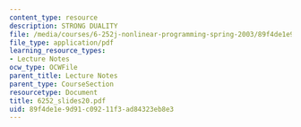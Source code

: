 ```yaml
---
content_type: resource
description: STRONG DUALITY
file: /media/courses/6-252j-nonlinear-programming-spring-2003/89f4de1e9d91c09211f3ad84323eb8e3_6252_slides20.pdf
file_type: application/pdf
learning_resource_types:
- Lecture Notes
ocw_type: OCWFile
parent_title: Lecture Notes
parent_type: CourseSection
resourcetype: Document
title: 6252_slides20.pdf
uid: 89f4de1e-9d91-c092-11f3-ad84323eb8e3
---
```

